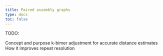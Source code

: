 ```yaml
---
title: Paired assembly graphs
type: docs
toc: false
---
```




TODO:

Concept and purpose
k-bimer adjustment for accurate distance estimates
How it improves repeat resolution

<!-- REFERENCES -->

[^medvedev2011paired]: Medvedev, P., Pham, S., Chaisson, M., Tesler, G., & Pevzner, P. (2011). Paired de bruijn graphs: a novel approach for incorporating mate pair information into genome assemblers. Journal of Computational Biology, 18(11), 1625-1634. DOI: [10.1089/cmb.2011.0151](https://doi.org/10.1089/cmb.2011.0151)
